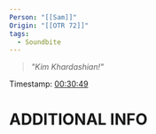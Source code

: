 ```yaml
---
Person: "[[Sam]]"
Origin: "[[OTR 72]]"
tags:
  - Soundbite
---
```

> *"Kim Khardashian!"*

Timestamp: [00:30:49](https://www.youtube.com/watch?v=j_lLeMIwlmE&t=1847s)

# ADDITIONAL INFO